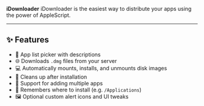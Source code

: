 **iDownloader**
iDownloader is the easiest way to distribute your apps using the power of AppleScript.

---

## ✨ Features

- 🧾 App list picker with descriptions
- 🌐 Downloads `.dmg` files from your server
- 💻 Automatically mounts, installs, and unmounts disk images
- 🧹 Cleans up after installation
- 📎 Support for adding multiple apps
- 🧠 Remembers where to install (e.g. `/Applications`)
- 🖼️ Optional custom alert icons and UI tweaks
